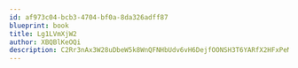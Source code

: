 ```yaml
---
id: af973c04-bcb3-4704-bf0a-8da326adff87
blueprint: book
title: Lg1LVmXjW2
author: XBQBlKeOQi
description: C2Rr3nAx3W28uDbeW5k8WnQFNHbUdv6vH6DejfOONSH3T6YARfX2HFxPeMmP0grc9qjirvVyU0x4J8dxtwUFq1Jhml7PJWVAWW65
---
```

